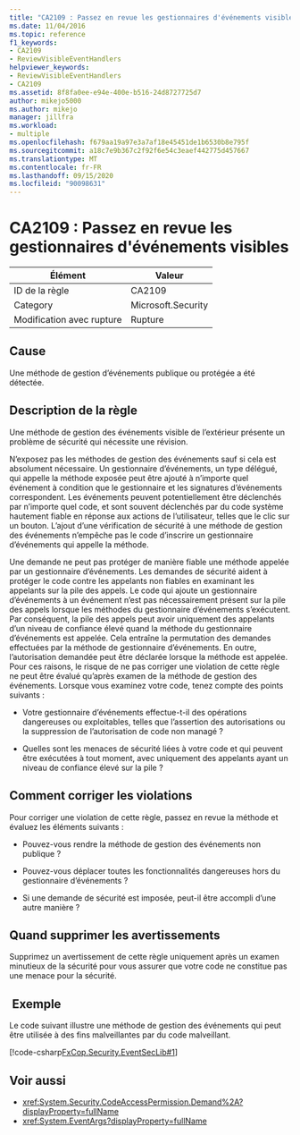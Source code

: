 ```yaml
---
title: "CA2109 : Passez en revue les gestionnaires d'événements visibles"
ms.date: 11/04/2016
ms.topic: reference
f1_keywords:
- CA2109
- ReviewVisibleEventHandlers
helpviewer_keywords:
- ReviewVisibleEventHandlers
- CA2109
ms.assetid: 8f8fa0ee-e94e-400e-b516-24d8727725d7
author: mikejo5000
ms.author: mikejo
manager: jillfra
ms.workload:
- multiple
ms.openlocfilehash: f679aa19a97e3a7af18e45451de1b6530b8e795f
ms.sourcegitcommit: a18c7e9b367c2f92f6e54c3eaef442775d457667
ms.translationtype: MT
ms.contentlocale: fr-FR
ms.lasthandoff: 09/15/2020
ms.locfileid: "90098631"
---
```

# <a name="ca2109-review-visible-event-handlers"></a>CA2109 : Passez en revue les gestionnaires d'événements visibles

|Élément|Valeur|
|-|-|
|ID de la règle|CA2109|
|Category|Microsoft.Security|
|Modification avec rupture|Rupture|

## <a name="cause"></a>Cause
Une méthode de gestion d’événements publique ou protégée a été détectée.

## <a name="rule-description"></a>Description de la règle
Une méthode de gestion des événements visible de l’extérieur présente un problème de sécurité qui nécessite une révision.

N’exposez pas les méthodes de gestion des événements sauf si cela est absolument nécessaire. Un gestionnaire d’événements, un type délégué, qui appelle la méthode exposée peut être ajouté à n’importe quel événement à condition que le gestionnaire et les signatures d’événements correspondent. Les événements peuvent potentiellement être déclenchés par n’importe quel code, et sont souvent déclenchés par du code système hautement fiable en réponse aux actions de l’utilisateur, telles que le clic sur un bouton. L’ajout d’une vérification de sécurité à une méthode de gestion des événements n’empêche pas le code d’inscrire un gestionnaire d’événements qui appelle la méthode.

Une demande ne peut pas protéger de manière fiable une méthode appelée par un gestionnaire d’événements. Les demandes de sécurité aident à protéger le code contre les appelants non fiables en examinant les appelants sur la pile des appels. Le code qui ajoute un gestionnaire d’événements à un événement n’est pas nécessairement présent sur la pile des appels lorsque les méthodes du gestionnaire d’événements s’exécutent. Par conséquent, la pile des appels peut avoir uniquement des appelants d’un niveau de confiance élevé quand la méthode du gestionnaire d’événements est appelée. Cela entraîne la permutation des demandes effectuées par la méthode de gestionnaire d’événements. En outre, l’autorisation demandée peut être déclarée lorsque la méthode est appelée. Pour ces raisons, le risque de ne pas corriger une violation de cette règle ne peut être évalué qu’après examen de la méthode de gestion des événements. Lorsque vous examinez votre code, tenez compte des points suivants :

- Votre gestionnaire d’événements effectue-t-il des opérations dangereuses ou exploitables, telles que l’assertion des autorisations ou la suppression de l’autorisation de code non managé ?

- Quelles sont les menaces de sécurité liées à votre code et qui peuvent être exécutées à tout moment, avec uniquement des appelants ayant un niveau de confiance élevé sur la pile ?

## <a name="how-to-fix-violations"></a>Comment corriger les violations
Pour corriger une violation de cette règle, passez en revue la méthode et évaluez les éléments suivants :

- Pouvez-vous rendre la méthode de gestion des événements non publique ?

- Pouvez-vous déplacer toutes les fonctionnalités dangereuses hors du gestionnaire d’événements ?

- Si une demande de sécurité est imposée, peut-il être accompli d’une autre manière ?

## <a name="when-to-suppress-warnings"></a>Quand supprimer les avertissements
Supprimez un avertissement de cette règle uniquement après un examen minutieux de la sécurité pour vous assurer que votre code ne constitue pas une menace pour la sécurité.

## <a name="example"></a> Exemple
Le code suivant illustre une méthode de gestion des événements qui peut être utilisée à des fins malveillantes par du code malveillant.

[!code-csharp[FxCop.Security.EventSecLib#1](../code-quality/codesnippet/CSharp/ca2109-review-visible-event-handlers_1.cs)]

## <a name="see-also"></a>Voir aussi

- <xref:System.Security.CodeAccessPermission.Demand%2A?displayProperty=fullName>
- <xref:System.EventArgs?displayProperty=fullName>
